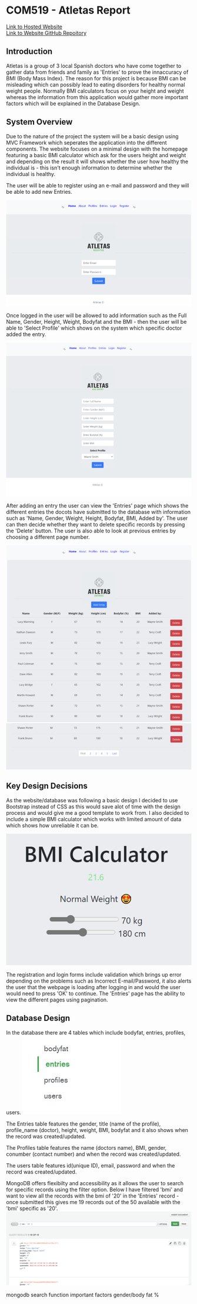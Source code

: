 # COM519 - Atletas Report
[Link to Hosted Website](https://frozen-dawn-51894.herokuapp.com/) <br>
[Link to Website GitHub Repoitory](https://github.com/KJafro/COM_519_Kurt) <br>


## Introduction
Atletas is a group of 3 local Spanish doctors who have come together to gather data from friends and family as 'Entries' to prove the innaccuracy of BMI (Body Mass Index). The reason for this project is because
BMI can be misleading which can possibly lead to eating disorders for healthy normal weight people. Normally BMI calculators focus on your height and weight whereas the information from this application would 
gather more important factors which will be explained in the Database Design. 

## System Overview
Due to the nature of the project the system will be a basic design using MVC Framework which seperates the application into the different components. The website focuses on a minimal design with the homepage featuring a basic BMI calculator which ask for the users height and weight and depending on the result it will shows whether the user how healthy the individual is - this isn't enough information to determine whether the individual is healthy. 

The user will be able to register using an e-mail and password and they will be able to add new Entries. 

![Register](/public/images/reg.PNG)

Once logged in the user will be allowed to
add information such as the Full Name, Gender, Height, Weight, Bodyfat and the BMI - then the user will be able to 'Select Profile' which shows on the system which specific doctor added the entry. 

![CreateEntry](/public/images/createentry.PNG)


After adding an entry the user can view the 'Entries' page which shows the different entries the docots have submitted to the database with information such as 'Name, Gender, Weight, Height, Bodyfat, BMI, Added by'. The user can then decide whether they want to delete specific records by pressing the 'Delete' button. The user is also able to look at previous entries by choosing a different page number.

![Entries](/public/images/entries1.PNG)
![Entries_](/public/images/entries2.PNG)

## Key Design Decisions
As the website/database was following a basic design I decided to use Bootstrap instead of CSS as this would save alot of time with the design process and would give me a good template to work from. I also decided to include a simple BMI calculator which works with limited amount of data which shows how unreliable it can be.  

![!bmicalc](/public/images/bmicalc.PNG)

The registration and login forms include validation which brings up error depending on the problems such as Incorrect E-mail/Password, it also alerts the user that the webpage is loading after logging in and would the user would need to press 'OK' to continue. The 'Entries' page has the ability to view the different pages using pagination.

## Database Design
In the database there are 4 tables which include bodyfat, entries, profiles, users. 
![!bmicalc](/public/images/collections.PNG)

The Entries table features the gender, title (name of the profile), profile_name (doctor), height, weight, BMI, bodyfat and it also shows when the record was created/updated. 

The Profiles table features the name (doctors name), BMI, gender, conumber (contact number) and when the record was created/updated.

The users table features id(unique ID), email, password and when the record was created/updated.

MongoDB offers flexibilty and accessibility as it allows the user to search for specific records using the filter option. Below I have filtered 'bmi' and want to view all the records with the bmi of '20' in the 'Entries' record - once submitted this gives me 19 records out of the 50 available with the 'bmi' specific as '20'.
![!filter](/public/images/filter1.PNG)






mongodb search function
important factors gender/body fat %
